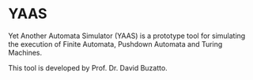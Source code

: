 # YAAS
Yet Another Automata Simulator (YAAS) is a prototype tool for simulating the execution of Finite Automata, Pushdown Automata and Turing Machines.

This tool is developed by Prof. Dr. David Buzatto.
